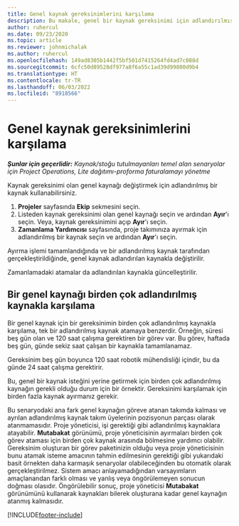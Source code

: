 ```yaml
---
title: Genel kaynak gereksinimlerini karşılama
description: Bu makale, genel bir kaynak gereksinimi için adlandırılmış kaynakları ayırma hakkında bilgi sağlar.
author: ruhercul
ms.date: 09/23/2020
ms.topic: article
ms.reviewer: johnmichalak
ms.author: ruhercul
ms.openlocfilehash: 149ad8305b1442f5bf501d7415264fd4ad7c088d
ms.sourcegitcommit: 6cfc50d89528df977a8f6a55c1ad39d99800d9b4
ms.translationtype: HT
ms.contentlocale: tr-TR
ms.lasthandoff: 06/03/2022
ms.locfileid: "8918566"
---
```

# <a name="generic-resource-requirement-fulfillment"></a>Genel kaynak gereksinimlerini karşılama

_**Şunlar için geçerlidir:** Kaynak/stoğu tutulmayanları temel alan senaryolar için Project Operations, Lite dağıtımı-proforma faturalamayı yönetme_

Kaynak gereksinimi olan genel kaynağı değiştirmek için adlandırılmış bir kaynak kullanabilirsiniz.

1. **Projeler** sayfasında **Ekip** sekmesini seçin.
2. Listeden kaynak gereksinimi olan genel kaynağı seçin ve ardından **Ayır**'ı seçin. Veya, kaynak gereksinimini açıp **Ayır**'ı seçin.
3. **Zamanlama Yardımcısı** sayfasında, proje takımınıza ayırmak için adlandırılmış bir kaynak seçin ve ardından **Ayır**'ı seçin.

Ayırma işlemi tamamlandığında ve bir adlandırılmış kaynak tarafından gerçekleştirildiğinde, genel kaynak adlandırılan kaynakla değiştirilir.

Zamanlamadaki atamalar da adlandırılan kaynakla güncelleştirilir.

## <a name="fulfill-a-generic-resource-with-multiple-named-resources"></a>Bir genel kaynağı birden çok adlandırılmış kaynakla karşılama
Bir genel kaynak için bir gereksinimin birden çok adlandırılmış kaynakla karşılama, tek bir adlandırılmış kaynak atamaya benzerdir. Örneğin, süresi beş gün olan ve 120 saat çalışma gerektiren bir görev var. Bu görev, haftada beş gün, günde sekiz saat çalışan bir kaynakla tamamlanamaz. 

Gereksinim beş gün boyunca 120 saat robotik mühendisliği içindir, bu da günde 24 saat çalışma gerektirir.

Bu, genel bir kaynak isteğini yerine getirmek için birden çok adlandırılmış kaynağın gerekli olduğu durum için bir örnektir. Gereksinimi karşılamak için birden fazla kaynak ayırmanız gerekir.

Bu senaryodaki ana fark genel kaynağın göreve atanan takımda kalması ve ayrılan adlandırılmış kaynak takım üyelerinin pozisyonun parçası olarak atanmamasıdır. Proje yöneticisi, işi gerektiği gibi adlandırılmış kaynaklara atayabilir. **Mutabakat** görünümü, proje yöneticisinin ayırmaları birden çok görev ataması için birden çok kaynak arasında bölmesine yardımcı olabilir. Gereksinim oluşturan bir görev paketinizin olduğu veya proje yöneticisinin bunu atamak isteme amacının tahmin edilmesinin gerektiği gibi yukarıdaki basit örnekten daha karmaşık senaryolar olabileceğinden bu otomatik olarak gerçekleştirilmez. Sistem amacı anlayamadığından varsayımların amaçlanandan farklı olması ve yanlış veya öngörülemeyen sonucun doğması olasıdır. Öngörülebilir sonuç, proje yöneticisi **Mutabakat** görünümünü kullanarak kaynakları bilerek oluşturana kadar genel kaynağın atanmış kalmasıdır.




[!INCLUDE[footer-include](../includes/footer-banner.md)]